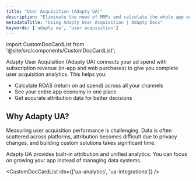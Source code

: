 ```yaml
---
title: "User Acquisition (Adapty UA)"
description: "Eliminate the need of MMPs and calculate the whole app economy in one place."
metadataTitle: "Using Adapty User Acquisition | Adapty Docs"
keywords: ['adapty ua', 'user acquisition']
---
```

import CustomDocCardList from '@site/src/components/CustomDocCardList';

Adapty User Acquisition (Adapty UA) connects your ad spend with subscription revenue (in-app and web purchases) to give you complete user acquisition analytics. This helps you:

- Calculate ROAS (return on ad spend) across all your channels
- See your entire app economy in one place
- Get accurate attribution data for better decisions

## Why Adapty UA?

Measuring user acquisition performance is challenging. Data is often scattered across platforms, attribution becomes difficult due to privacy changes, and building custom solutions takes significant time.

Adapty UA provides built-in attribution and unified analytics. You can focus on growing your app instead of managing data systems.

<CustomDocCardList ids={['ua-analytics', 'ua-integrations']} />
